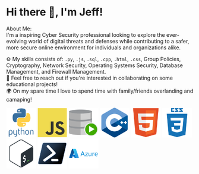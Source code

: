 <h1>Hi there 👋, I'm Jeff!</h1>

About Me:<br>
I'm a inspiring Cyber Security professional looking to explore the ever-evolving world of digital threats and defenses while contributing to a safer, more secure online environment for individuals and organizations alike.

⚙️ My skills consists of: <code>.py</code>, <code>.js</code>, <code>.sql</code>, <code>.cpp</code>, <code>.html</code>, <code>.css</code>, Group Policies, Cryptography, Network Security, Operating Systems Security, Database Management, and Firewall Management. <br>
💬 Feel free to reach out if you're interested in collaborating on some educational projects!<br>
🌍 On my spare time I love to spend time with family/friends overlanding and camaping!<br>

<div>
<a target="_blank" rel="noopener noreferrer" href="https://github.com/devicons/devicon/blob/master/icons/python/python-original-wordmark.svg"><img src="https://github.com/devicons/devicon/raw/master/icons/python/python-original-wordmark.svg" title="Python" alt="Python" width="80" height="80" style="max-width: 100%;"></a>
<a target="_blank" rel="noopener noreferrer" href="https://github.com/devicons/devicon/blob/master/icons/javascript/javascript-original.svg"><img src="https://github.com/devicons/devicon/raw/master/icons/javascript/javascript-original.svg" title="JavaScript" alt="JavaScript" width="80" height="80" style="max-width: 100%;"></a>
<a target="_blank" rel="noopener noreferrer" href="https://github.com/devicons/devicon/blob/master/icons/sqldeveloper/sqldeveloper-original.svg"><img src="https://github.com/devicons/devicon/raw/master/icons/sqldeveloper/sqldeveloper-original.svg" title="SQL" alt="SQL" width="80" height="80" style="max-width: 100%;"></a>
<a target="_blank" rel="noopener noreferrer" href="https://github.com/devicons/devicon/blob/master/icons/cplusplus/cplusplus-original.svg"><img src="https://github.com/devicons/devicon/raw/master/icons/cplusplus/cplusplus-original.svg" title="cplusplus" width="80" height="80" style="max-width: 100%;"></a>
<a target="_blank" rel="noopener noreferrer" href="https://github.com/devicons/devicon/blob/master/icons/html5/html5-original.svg"><img src="https://github.com/devicons/devicon/raw/master/icons/html5/html5-original.svg" title="HTML5" alt="HTML" width="80" height="80" style="max-width: 100%;"></a>
<a target="_blank" rel="noopener noreferrer" href="https://github.com/devicons/devicon/blob/master/icons/css3/css3-plain-wordmark.svg"><img src="https://github.com/devicons/devicon/raw/master/icons/css3/css3-plain-wordmark.svg" title="CSS3" alt="CSS" width="80" height="80" style="max-width: 100%;"></a>
<a target="_blank" rel="noopener noreferrer" href="https://github.com/devicons/devicon/blob/master/icons/bash/bash-original.svg"><img src="https://github.com/devicons/devicon/blob/master/icons/bash/bash-original.svg" title="Bash" alt="Bash" width="80" height="80" style="max-width: 100%;"></a>
<a target="_blank" rel="noopener noreferrer" href="https://github.com/devicons/devicon/blob/master/icons/powershell/powershell-original.svg"><img src="https://github.com/devicons/devicon/blob/master/icons/powershell/powershell-original.svg" title="PowerShell" alt="PowerShell" width="80" height="80" style="max-width: 100%;"></a>
<a target="_blank" rel="noopener noreferrer" href="https://github.com/devicons/devicon/blob/master/icons/azure/azure-original-wordmark.svg"><img src="https://github.com/devicons/devicon/blob/master/icons/azure/azure-original-wordmark.svg" title="Azure" alt="Azure" width="80" height="80" style="max-width: 100%;"></a>
</div>
